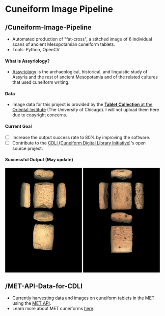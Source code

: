 # Cuneiform Image Pipeline

## /Cuneiform-Image-Pipeline
* Automated production of "fat-cross", a stitched image of 6 individual scans of ancient Mesopotamian cuneiform tablets. 
* Tools: Python, OpenCV
#### What is Assyriology? 
* [Assyriology](https://en.wikipedia.org/wiki/Assyriology) is the archaeological, historical, and linguistic study of Assyria and the rest of ancient Mesopotamia and of the related cultures that used cuneiform writing. 

#### Data
* Image data for this project is provided by the [**Tablet Collection** at the Oriental Institute](https://oi.uchicago.edu/collections/tablet-collection-and-tablet-room) (The University of Chicago). I will not upload them here due to copyright concerns. 

#### Current Goal
- [ ] Increase the output success rate to 80% by improving the software. 
- [ ] Contribute to the [CDLI (Cuneiform Digital Library Initiative)](https://github.com/cdli-gh)'s open source project.  

#### Successful Output (May update)
<img src=Cuneiform-Image-Pipeline/A00102.jpg width=250> <img src=Cuneiform-Image-Pipeline/A00159.jpg width=250>


## /MET-API-Data-for-CDLI
* Currently harvesting data and images on cuneiform tablets in the MET using the [MET API](https://metmuseum.github.io). 
* Learn more about MET cuneiforms [here](https://www.metmuseum.org/search-results#!/search?q=cuneiform).
